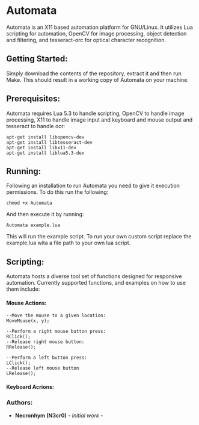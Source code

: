 # Automata

Automata is an X11 based automation platform for GNU/Linux. It utilizes Lua scripting for automation, OpenCV for image processing, object detection and filtering, and tesseract-orc for optical character recognition.

## Getting Started:

Simply download the contents of the repository, extract it and then run Make.
This should result in a working copy of Automata on your machine.

## Prerequisites:

Automata requires Lua 5.3 to handle scripting, OpenCV to handle image processing, X11 to handle image input and keyboard and mouse output and tesseract to handle ocr:

```
apt-get install libopencv-dev
apt-get install libtesseract-dev 
apt-get install libx11-dev
apt-get install liblua5.3-dev
```

## Running:

Following an installation to run Automata you need to give it execution permissions.
To do this run the following:

```
chmod +x Automata
```

And then execute it by running:

```
Automata example.lua
```

This will run the example script. To run your own custom script replace the example.lua wita a file path to your own lua script.

## Scripting:

Automata hosts a diverse tool set of functions designed for responsive automation.
Currently supported functions, and examples on how to use them include:

#### Mouse Actions: 

```
--Move the mouse to a given location:
MoveMouse(x, y);

--Perform a right mouse button press:
RClick();
--Release right mouse button:
RRelease();

--Perform a left button press:
LClick();
--Release left mouse button
LRelease();
```

#### Keyboard Acrions:



### Authors:

* **Necronhym (N3cr0)** - *Initial work* -

